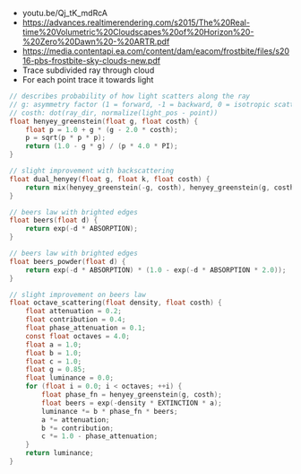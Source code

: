 - youtu.be/Qj_tK_mdRcA
- https://advances.realtimerendering.com/s2015/The%20Real-time%20Volumetric%20Cloudscapes%20of%20Horizon%20-%20Zero%20Dawn%20-%20ARTR.pdf
- https://media.contentapi.ea.com/content/dam/eacom/frostbite/files/s2016-pbs-frostbite-sky-clouds-new.pdf
- Trace subdivided ray through cloud
- For each point trace it towards light 
``` c
// describes probability of how light scatters along the ray
// g: asymmetry factor (1 = forward, -1 = backward, 0 = isotropic scattering), good value 0.85
// costh: dot(ray_dir, normalize(light_pos - point))
float henyey_greenstein(float g, float costh) {
    float p = 1.0 + g * (g - 2.0 * costh);
    p = sqrt(p * p * p);
    return (1.0 - g * g) / (p * 4.0 * PI);
}

// slight improvement with backscattering
float dual_henyey(float g, float k, float costh) {
    return mix(henyey_greenstein(-g, costh), henyey_greenstein(g, costh), k);
}

// beers law with brighted edges
float beers(float d) {
    return exp(-d * ABSORPTION);
}

// beers law with brighted edges
float beers_powder(float d) {
    return exp(-d * ABSORPTION) * (1.0 - exp(-d * ABSORPTION * 2.0));
}

// slight improvement on beers law
float octave_scattering(float density, float costh) {
    float attenuation = 0.2;
    float contribution = 0.4;
    float phase_attenuation = 0.1;
    const float octaves = 4.0;
    float a = 1.0;
    float b = 1.0;
    float c = 1.0;
    float g = 0.85;
    float luminance = 0.0;
    for (float i = 0.0; i < octaves; ++i) {
        float phase_fn = henyey_greenstein(g, costh);
        float beers = exp(-density * EXTINCTION * a);
        luminance *= b * phase_fn * beers;
        a *= attenuation;
        b *= contribution;
        c *= 1.0 - phase_attenuation;
    }
    return luminance;
}
```
